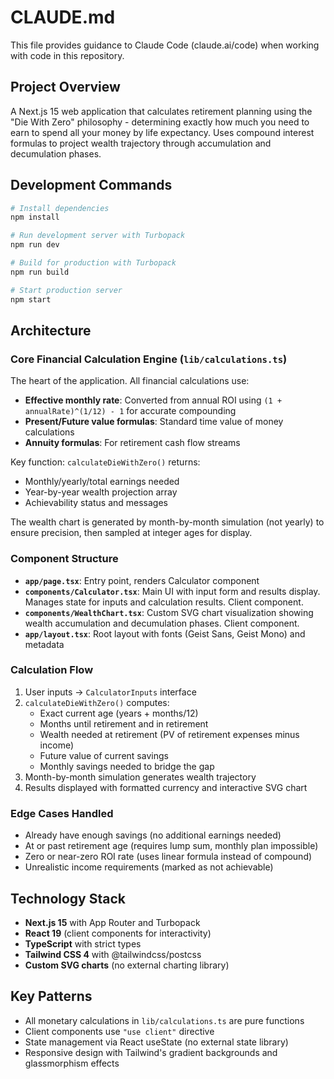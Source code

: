 # CLAUDE.md

This file provides guidance to Claude Code (claude.ai/code) when working with code in this repository.

## Project Overview

A Next.js 15 web application that calculates retirement planning using the "Die With Zero" philosophy - determining exactly how much you need to earn to spend all your money by life expectancy. Uses compound interest formulas to project wealth trajectory through accumulation and decumulation phases.

## Development Commands

```bash
# Install dependencies
npm install

# Run development server with Turbopack
npm run dev

# Build for production with Turbopack
npm run build

# Start production server
npm start
```

## Architecture

### Core Financial Calculation Engine (`lib/calculations.ts`)

The heart of the application. All financial calculations use:

- **Effective monthly rate**: Converted from annual ROI using `(1 + annualRate)^(1/12) - 1` for accurate compounding
- **Present/Future value formulas**: Standard time value of money calculations
- **Annuity formulas**: For retirement cash flow streams

Key function: `calculateDieWithZero()` returns:

- Monthly/yearly/total earnings needed
- Year-by-year wealth projection array
- Achievability status and messages

The wealth chart is generated by month-by-month simulation (not yearly) to ensure precision, then sampled at integer ages for display.

### Component Structure

- **`app/page.tsx`**: Entry point, renders Calculator component
- **`components/Calculator.tsx`**: Main UI with input form and results display. Manages state for inputs and calculation results. Client component.
- **`components/WealthChart.tsx`**: Custom SVG chart visualization showing wealth accumulation and decumulation phases. Client component.
- **`app/layout.tsx`**: Root layout with fonts (Geist Sans, Geist Mono) and metadata

### Calculation Flow

1. User inputs → `CalculatorInputs` interface
2. `calculateDieWithZero()` computes:
   - Exact current age (years + months/12)
   - Months until retirement and in retirement
   - Wealth needed at retirement (PV of retirement expenses minus income)
   - Future value of current savings
   - Monthly savings needed to bridge the gap
3. Month-by-month simulation generates wealth trajectory
4. Results displayed with formatted currency and interactive SVG chart

### Edge Cases Handled

- Already have enough savings (no additional earnings needed)
- At or past retirement age (requires lump sum, monthly plan impossible)
- Zero or near-zero ROI rate (uses linear formula instead of compound)
- Unrealistic income requirements (marked as not achievable)

## Technology Stack

- **Next.js 15** with App Router and Turbopack
- **React 19** (client components for interactivity)
- **TypeScript** with strict types
- **Tailwind CSS 4** with @tailwindcss/postcss
- **Custom SVG charts** (no external charting library)

## Key Patterns

- All monetary calculations in `lib/calculations.ts` are pure functions
- Client components use `"use client"` directive
- State management via React useState (no external state library)
- Responsive design with Tailwind's gradient backgrounds and glassmorphism effects
